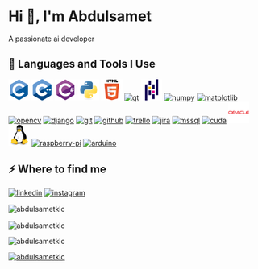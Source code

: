 <h1>Hi 👋, I'm Abdulsamet</h1>
<p>A passionate ai developer</p>
<h2>🚀 Languages and Tools I Use</h2>
<p><a target="_blank" href="https://raw.githubusercontent.com/devicons/devicon/master/icons/c/c-original.svg" style="display: inline-block;"><img src="https://raw.githubusercontent.com/devicons/devicon/master/icons/c/c-original.svg" alt="c" width="42" height="42" /></a>
<a target="_blank" href="https://raw.githubusercontent.com/devicons/devicon/master/icons/cplusplus/cplusplus-original.svg" style="display: inline-block;"><img src="https://raw.githubusercontent.com/devicons/devicon/master/icons/cplusplus/cplusplus-original.svg" alt="cplusplus" width="42" height="42" /></a>
<a target="_blank" href="https://raw.githubusercontent.com/devicons/devicon/master/icons/csharp/csharp-original.svg" style="display: inline-block;"><img src="https://raw.githubusercontent.com/devicons/devicon/master/icons/csharp/csharp-original.svg" alt="csharp" width="42" height="42" /></a>
<a target="_blank" href="https://raw.githubusercontent.com/devicons/devicon/master/icons/python/python-original.svg" style="display: inline-block;"><img src="https://raw.githubusercontent.com/devicons/devicon/master/icons/python/python-original.svg" alt="python" width="42" height="42" /></a>
<a target="_blank" href="https://raw.githubusercontent.com/devicons/devicon/master/icons/html5/html5-original-wordmark.svg" style="display: inline-block;"><img src="https://raw.githubusercontent.com/devicons/devicon/master/icons/html5/html5-original-wordmark.svg" alt="html5" width="42" height="42" /></a>
<a target="_blank" href="https://upload.wikimedia.org/wikipedia/commons/0/0b/Qt_logo_2016.svg" style="display: inline-block;"><img src="https://upload.wikimedia.org/wikipedia/commons/0/0b/Qt_logo_2016.svg" alt="qt" width="42" height="42" /></a>
<a target="_blank" href="https://raw.githubusercontent.com/devicons/devicon/2ae2a900d2f041da66e950e4d48052658d850630/icons/pandas/pandas-original.svg" style="display: inline-block;"><img src="https://raw.githubusercontent.com/devicons/devicon/2ae2a900d2f041da66e950e4d48052658d850630/icons/pandas/pandas-original.svg" alt="pandas" width="42" height="42" /></a>
<a target="_blank" href="https://www.svgrepo.com/show/373938/numpy.svg" style="display: inline-block;"><img src="https://www.svgrepo.com/show/373938/numpy.svg" alt="numpy" width="42" height="42" /></a>
<a target="_blank" href="https://avatars.githubusercontent.com/u/215947?s=280&v=4" style="display: inline-block;"><img src="https://avatars.githubusercontent.com/u/215947?s=280&v=4" alt="matplotlib" width="42" height="42" /></a>
<a target="_blank" href="https://www.vectorlogo.zone/logos/opencv/opencv-icon.svg" style="display: inline-block;"><img src="https://www.vectorlogo.zone/logos/opencv/opencv-icon.svg" alt="opencv" width="42" height="42" /></a>
<a target="_blank" href="https://cdn.worldvectorlogo.com/logos/django.svg" style="display: inline-block;"><img src="https://cdn.worldvectorlogo.com/logos/django.svg" alt="django" width="42" height="42" /></a>
<a target="_blank" href="https://www.vectorlogo.zone/logos/git-scm/git-scm-icon.svg" style="display: inline-block;"><img src="https://www.vectorlogo.zone/logos/git-scm/git-scm-icon.svg" alt="git" width="42" height="42" /></a>
<a target="_blank" href="https://www.svgrepo.com/show/512317/github-142.svg" style="display: inline-block;"><img src="https://www.svgrepo.com/show/512317/github-142.svg" alt="github" width="42" height="42" /></a>
<a target="_blank" href="https://www.svgrepo.com/show/475688/trello-color.svg" style="display: inline-block;"><img src="https://www.svgrepo.com/show/475688/trello-color.svg" alt="trello" width="42" height="42" /></a>
<a target="_blank" href="https://www.svgrepo.com/show/353935/jira.svg" style="display: inline-block;"><img src="https://www.svgrepo.com/show/353935/jira.svg" alt="jira" width="42" height="42" /></a>
<a target="_blank" href="https://www.svgrepo.com/show/303229/microsoft-sql-server-logo.svg" style="display: inline-block;"><img src="https://www.svgrepo.com/show/303229/microsoft-sql-server-logo.svg" alt="mssql" width="42" height="42" /></a>
<a target="_blank" href="https://www.svgrepo.com/show/373541/cuda.svg" style="display: inline-block;"><img src="https://www.svgrepo.com/show/373541/cuda.svg" alt="cuda" width="42" height="42" /></a>
<a target="_blank" href="https://raw.githubusercontent.com/devicons/devicon/master/icons/oracle/oracle-original.svg" style="display: inline-block;"><img src="https://raw.githubusercontent.com/devicons/devicon/master/icons/oracle/oracle-original.svg" alt="oracle" width="42" height="42" /></a>
<a target="_blank" href="https://raw.githubusercontent.com/devicons/devicon/master/icons/linux/linux-original.svg" style="display: inline-block;"><img src="https://raw.githubusercontent.com/devicons/devicon/master/icons/linux/linux-original.svg" alt="linux" width="42" height="42" /></a>
<a target="_blank" href="https://www.svgrepo.com/show/354258/raspberry-pi.svg" style="display: inline-block;"><img src="https://www.svgrepo.com/show/354258/raspberry-pi.svg" alt="raspberry-pi" width="42" height="42" /></a>
<a target="_blank" href="https://cdn.worldvectorlogo.com/logos/arduino-1.svg" style="display: inline-block;"><img src="https://cdn.worldvectorlogo.com/logos/arduino-1.svg" alt="arduino" width="42" height="42" /></a></p>
<h2>⚡️ Where to find me</h2>
<p><a target="_blank" href="https://www.linkedin.com/in/abdulsamet-k%C4%B1l%C4%B1%C3%A7/" style="display: inline-block;"><img src="https://img.shields.io/badge/linkedin-logo?style=for-the-badge&logo=linkedin&logoColor=white&color=%230a77b6" alt="linkedin" /></a>
<a target="_blank" href="https://www.instagram.com/https://instagram.com/asametklc1 " style="display: inline-block;"><img src="https://img.shields.io/badge/instagram-logo?style=for-the-badge&logo=instagram&logoColor=white&color=%23F35369" alt="instagram" /></a></p>
<p><img align="center" src="https://github-readme-stats.vercel.app/api?username=abdulsametklc&show_icons=true&locale=en" alt="abdulsametklc" /></p>
<p><img align="center" src="https://github-readme-streak-stats.herokuapp.com/?user=abdulsametklc&" alt="abdulsametklc" /></p>
<p><img src="https://github-readme-stats.vercel.app/api/top-langs?username=abdulsametklc&show_icons=true&locale=en&layout=compact" alt="abdulsametklc" /></p>
<p><a href="https://github.com/ryo-ma/github-profile-trophy"><img src="https://github-profile-trophy.vercel.app/?username=abdulsametklc" alt="abdulsametklc" /></a></p>
